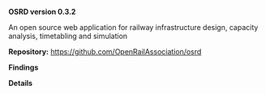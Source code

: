 **OSRD version 0.3.2**

An open source web application for railway infrastructure design, capacity analysis, timetabling and simulation

**Repository:** https://github.com/OpenRailAssociation/osrd

**Findings**


**Details**

